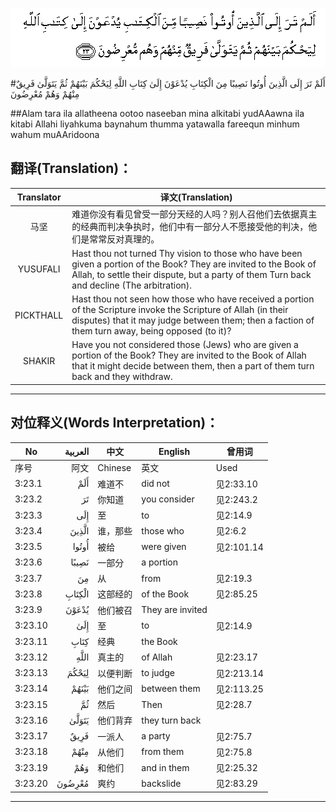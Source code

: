 ![003:023](images/003_023.gif)

#أَلَمْ تَرَ إِلَى الَّذِينَ أُوتُوا نَصِيبًا مِنَ الْكِتَابِ يُدْعَوْنَ إِلَىٰ كِتَابِ اللَّهِ لِيَحْكُمَ بَيْنَهُمْ ثُمَّ يَتَوَلَّىٰ فَرِيقٌ مِنْهُمْ وَهُمْ مُعْرِضُونَ 

##Alam tara ila allatheena ootoo naseeban mina alkitabi yudAAawna ila kitabi Allahi liyahkuma baynahum thumma yatawalla fareequn minhum wahum muAAridoona 

## 翻译(Translation)：

| Translator | 译文(Translation)                                            |
| :--------: | ------------------------------------------------------------ |
|    马坚    | 难道你没有看见曾受一部分天经的人吗？别人召他们去依据真主的经典而判决争执时，他们中有一部分人不愿接受他的判决，他们是常常反对真理的。 |
|  YUSUFALI  | Hast thou not turned Thy vision to those who have been given a portion of the Book? They are invited to the Book of Allah, to settle their dispute, but a party of them Turn back and decline (The arbitration). |
| PICKTHALL  | Hast thou not seen how those who have received a portion of the Scripture invoke the Scripture of Allah (in their disputes) that it may judge between them; then a faction of them turn away, being opposed (to it)? |
|   SHAKIR   | Have you not considered those (Jews) who are given a portion of the Book? They are invited to the Book of Allah that it might decide between them, then a part of them turn back and they withdraw. |

---

## 对位释义(Words Interpretation)：

| No   | العربية | 中文    | English | 曾用词 |
| ---- | ------: | ------- | ------- | ------ |
| 序号 |    阿文 | Chinese | 英文    | Used   |
| 3:23.1  | أَلَمْ    | 难道不     | did not          | 见2:33.10  |
| 3:23.2  | تَرَ     | 你知道     | you consider     | 见2:243.2  |
| 3:23.3  | إِلَى    | 至         | to               | 见2:14.9   |
| 3:23.4  | الَّذِينَ  | 谁，那些   | those who        | 见2:6.2    |
| 3:23.5  | أُوتُوا  | 被给       | were given       | 见2:101.14 |
| 3:23.6  | نَصِيبًا  | 一部分     | a portion        |            |
| 3:23.7  | مِنَ     | 从         | from             | 见2:19.3 |
| 3:23.8  | الْكِتَابِ | 这部经的   | of the Book      | 见2:85.25  |
| 3:23.9  | يُدْعَوْنَ  | 他们被召   | They are invited |            |
| 3:23.10 | إِلَىٰ    | 至         | to               | 见2:14.9   |
| 3:23.11 | كِتَابِ   | 经典       | the Book         |            |
| 3:23.12 |    اللَّهِ | 真主的   | of Allah         | 见2:23.17  |
| 3:23.13 | لِيَحْكُمَ  | 以便判断   | to judge         | 见2:213.14 |
| 3:23.14 | بَيْنَهُمْ  | 他们之间   | between them     | 见2:113.25 |
| 3:23.15 | ثُمَّ     | 然后       | Then             | 见2:28.7   |
| 3:23.16 | يَتَوَلَّىٰ  | 他们背弃   | they turn back   |            |
| 3:23.17 | فَرِيقٌ   | 一派人     | a party          | 见2:75.7   |
| 3:23.18 | مِنْهُمْ   | 从他们     | from them        | 见2:75.8   |
| 3:23.19 | وَهُمْ    | 和他们     | and in them      | 见2:25.32  |
| 3:23.20 | مُعْرِضُونَ | 爽约       | backslide        | 见2:83.29  |

---
